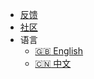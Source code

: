 - [反馈](https://github.com/csplink/csp/issues)
- [社区](/zh-cn/about/contact)
- 语言
  - [:uk: English](/)
  - [:cn: 中文](/zh-cn/)
